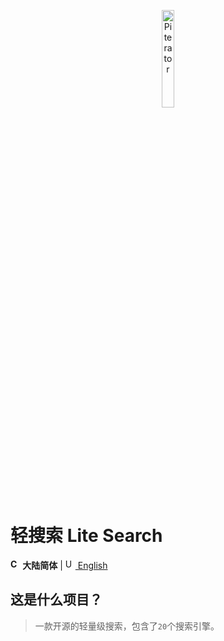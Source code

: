 <p align="center">
  <a href="https://github.com/piterator-org"><img src="https://static.piterator.com/logo.min.svg" alt="Piterator" width="20%"></a>
</p>

# 轻搜索 Lite Search
**<img src="http://s.oier.in/cn.png" width="16" alt="CN" /> 大陆简体** | [<img src="http://s.oier.in/us.png" width="16" alt="US" /> English](README.en-us.md)
## 这是什么项目？
> 一款开源的轻量级搜索，包含了``20``个搜索引擎。
